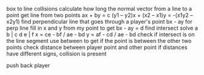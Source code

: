 box to line collisions
calculate how long the normal vector from a line to a point
    get line from two points
        ax + by = c
        (y1 – y2)x + (x2 – x1)y = -(x1y2 – x2y1)
    find perpendicular line that goes through a player's point
        bx - ay for perp line
        fill in x and y from my point to get bx - ay = d
    find intersect
        solve a  b | c
              d  e | f
        x = ce - bf / ae - bd
        y = af - cd / ae - bd
    check if intersect is on the line segment
        use between to get if the point is between the other two points
    check distance between player point and other point
if distances have different signs, collision is present

push back player

